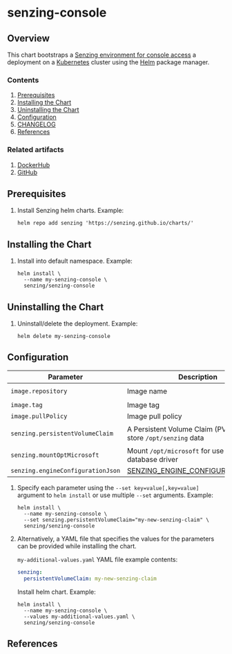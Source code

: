 # senzing-console

## Overview

This chart bootstraps a
[Senzing environment for console access](https://github.com/Senzing/docker-senzing-console)
a deployment on a
[Kubernetes](http://kubernetes.io)
cluster using the
[Helm](https://helm.sh) package manager.

### Contents

1. [Prerequisites](#prerequisites)
1. [Installing the Chart](#installing-the-chart)
1. [Uninstalling the Chart](#uninstalling-the-chart)
1. [Configuration](#configuration)
1. [CHANGELOG](CHANGELOG.md)
1. [References](#references)

### Related artifacts

1. [DockerHub](https://hub.docker.com/r/senzing/senzing-console)
1. [GitHub](https://github.com/Senzing/docker-senzing-console)

## Prerequisites

1. Install Senzing helm charts. Example:

    ```console
    helm repo add senzing 'https://senzing.github.io/charts/'
    ```

## Installing the Chart

1. Install into default namespace. Example:

    ```console
    helm install \
      --name my-senzing-console \
      senzing/senzing-console
    ```

## Uninstalling the Chart

1. Uninstall/delete the deployment. Example:

    ```console
    helm delete my-senzing-console
    ```

## Configuration

| Parameter | Description | Default |
|-----------|-------------|---------|
| `image.repository` | Image name | `senzing/senzing-console` |
| `image.tag` | Image tag | `latest` |
| `image.pullPolicy` | Image pull policy | `IfNotPresent` |
| `senzing.persistentVolumeClaim` | A Persistent Volume Claim (PVC) that can store `/opt/senzing` data | `senzing-persistent-volume-claim` |
| `senzing.mountOptMicrosoft` | Mount `/opt/microsoft` for use with MS SQL database driver | `false` |
| `senzing.engineConfigurationJson` | [SENZING_ENGINE_CONFIGURATION_JSON](https://github.com/Senzing/knowledge-base/blob/master/lists/environment-variables.md#senzing_engine_configuration_json) | None |


1. Specify each parameter using the `--set key=value[,key=value]` argument to `helm install` or use multiple `--set` arguments. Example:

    ```console
    helm install \
      --name my-senzing-console \
      --set senzing.persistentVolumeClaim="my-new-senzing-claim" \
      senzing/senzing-console
    ```

1. Alternatively, a YAML file that specifies the values for the parameters can be provided while installing the chart.

    `my-additional-values.yaml` YAML file example contents:

    ```yaml
    senzing:
      persistentVolumeClaim: my-new-senzing-claim
    ```

    Install helm chart. Example:

    ```console
    helm install \
      --name my-senzing-console \
      --values my-additional-values.yaml \
      senzing/senzing-console
    ```

## References
